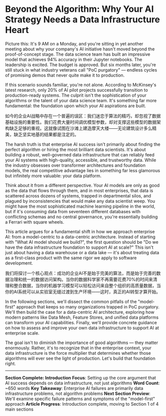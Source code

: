 # Beyond the Algorithm: Why Your AI Strategy Needs a Data Infrastructure Heart

Picture this: It's 9 AM on a Monday, and you're sitting in yet another meeting about why your company's AI initiative hasn't moved beyond the proof-of-concept stage. The data science team has built an impressive model that achieves 94% accuracy in their Jupyter notebooks. The leadership is excited. The budget is approved. But six months later, you're still stuck in what industry veterans call "PoC purgatory" — endless cycles of promising demos that never quite make it to production.

If this scenario sounds familiar, you're not alone. According to McKinsey's latest research, only 20% of AI pilot projects successfully transition to production-ready systems. The culprit isn't the sophistication of your algorithms or the talent of your data science team. It's something far more fundamental: the foundation upon which your AI aspirations are built.

如今的企业AI战略中存在一个普遍的误区：我们迷恋于算法的精巧，却忽视了数据基础设施的重要性。我们花费大量时间调优模型参数，却对支撑这些模型的数据架构缺乏足够的重视。这就像试图在沙滩上建造摩天大楼——无论建筑设计多么精美，缺乏坚实地基的结果都是注定的。

The harsh truth is that enterprise AI success isn't primarily about finding the perfect algorithm or hiring the most brilliant data scientists. It's about building a robust, well-governed data infrastructure that can reliably feed your AI systems with high-quality, accessible, and trustworthy data. While the industry obsesses over transformer architectures and foundation models, the real competitive advantage lies in something far less glamorous but infinitely more valuable: your data platform.

Think about it from a different perspective. Your AI models are only as good as the data that flows through them, and in most enterprises, that data is scattered across dozens of systems, trapped in departmental silos, and plagued by inconsistencies that would make any data scientist weep. You might have the most sophisticated machine learning pipeline in the world, but if it's consuming data from seventeen different databases with conflicting schemas and no central governance, you're essentially building a Ferrari with square wheels.

This article argues for a fundamental shift in how we approach enterprise AI: from a model-centric to a data-centric architecture. Instead of starting with "What AI model should we build?", the first question should be "Do we have the data infrastructure foundation to support AI at scale?" This isn't just about having a data warehouse or a data lake — it's about treating data as a first-class product with the same rigor we apply to software development.

我们将探讨一个核心观点：成功的企业AI不是始于完美的算法，而是始于完善的数据治理和统一的数据访问架构。当你的数据科学家不再需要花费70%的时间来清理和整合数据，当你的机器学习模型可以轻松访问来自整个组织的高质量数据，当你的AI系统可以从实验室无缝过渡到生产环境——这时，真正的AI转型才算开始。

In the following sections, we'll dissect the common pitfalls of the "model-first" approach that keeps so many organizations trapped in PoC purgatory. We'll then build the case for a data-centric AI architecture, exploring how modern patterns like Data Mesh, Feature Stores, and unified data platforms can transform your AI capabilities. Finally, we'll provide concrete guidance on how to assess and improve your own data infrastructure to support AI at enterprise scale.

The goal isn't to diminish the importance of good algorithms — they matter enormously. Rather, it's to recognize that in the enterprise context, your data infrastructure is the force multiplier that determines whether those algorithms will ever see the light of production. Let's build that foundation right.

---
**Section Complete: Introduction**
**Focus**: Setting up the core argument that AI success depends on data infrastructure, not just algorithms
**Word Count**: ~650 words
**Key Takeaway**: Enterprise AI failures are primarily data infrastructure problems, not algorithm problems
**Next Section Preview**: We'll examine specific failure patterns and symptoms of the "model-first" approach
**Article Progress**: Introduction complete, moving to Section 1 of 4 main sections
